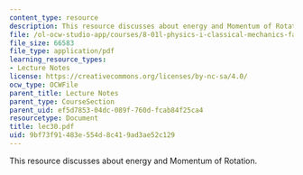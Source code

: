 ```yaml
---
content_type: resource
description: This resource discusses about energy and Momentum of Rotation.
file: /ol-ocw-studio-app/courses/8-01l-physics-i-classical-mechanics-fall-2005/9bf73f91483e554d8c419ad3ae52c129_lec30.pdf
file_size: 66583
file_type: application/pdf
learning_resource_types:
- Lecture Notes
license: https://creativecommons.org/licenses/by-nc-sa/4.0/
ocw_type: OCWFile
parent_title: Lecture Notes
parent_type: CourseSection
parent_uid: ef5d7853-04dc-089f-760d-fcab84f25ca4
resourcetype: Document
title: lec30.pdf
uid: 9bf73f91-483e-554d-8c41-9ad3ae52c129
---
```

This resource discusses about energy and Momentum of Rotation.